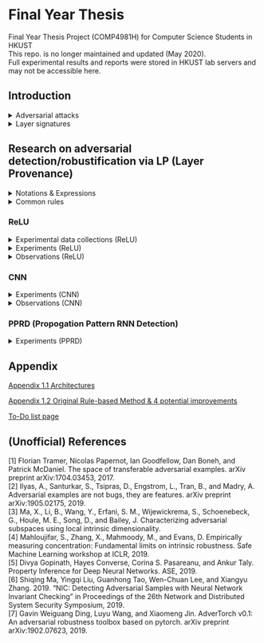 # Final Year Thesis
Final Year Thesis Project (COMP4981H) for Computer Science Students in HKUST <br/>
This repo. is no longer maintained and updated (May 2020). <br/>
Full experimental results and reports were stored in HKUST lab servers and may not be accessible here. 

## Introduction 

<details>
  <summary>Adversarial attacks</summary>
  We randomly extract 15 samples from MNIST dataset & generate 15 adv samples by various adv attacks (include the original one on the leftmost). As we can see, expect the leftmost column, the rest 14 columns represent the digit could be misclassified by machine learning models (if not all black). <br/>
  
  <img src="README_images/adv_samples_demo.png" align="center">
  
</details> 

<details>
  <summary>Layer signatures</summary>
  more
  
</details> 

## Research on adversarial detection/robustification via LP (Layer Provenance)

<details>
  <summary>Notations & Expressions</summary>

- **LP_i**: Layer Provenance of the i-th hidden layer
- **y**: ground-truth label, **y'** predicted label
- **S**: training set, **P**: provenance set
- **S1**: subset (first class) within training set, **S2**: subset (second class) within training set
- **P1**: subset (first class) within provenance set, **P2**: subset (second class) within provenance set
- **TPR**: True Positive Rate (A -> A)
- **TNR**: True Negative Rate (B -> B)
- **FPR**: False Positive Rate (B -> A)
- **FNR**: Flase Negative Rate (A -> B)
- **h**: Number of hidden layers (specifically for ReLU neural networks)
- **adv_a**: adversarial attack
- **i_FGSM**: Iterative Fast Gradient Sign Method, **JSMA**: Jacobian Saliency Map Attack, **CWL2**: CarliniWagner L2 Attack
- **()** indicate standard deviation. 

</details>

<details>
  <summary>Common rules</summary>

- For Table 1 to 3 and Experiment 1 to 4TPR, TNR, FPR, and FNR are examinated on 100 samples. 
- For Table 1 to 3 and Experiment 1 to 4, the task is to classify 5 and 7 (subset of MNIST). 
- For Table 1 to 3 and Experiment 1 to 4, if we use more than one LP, we will concatenate all LPs as one LP.  

</details>

### ReLU 

<details>
  <summary>Experimental data collections (ReLU)</summary>

[Table 1: TPR & TNR by LP_1 (adv_a=i_FGSM)](pages/table1.md)

[Table 2: TPR & TNR by LP_i combinations (adv_a=i_FGSM, h=4, y/y'=y)](pages/table2.md)

[Table 3: TPR & TNR by input augmentation (adv_a=i_FGSM, LPs=1, y/y'=y)](pages/table3.md)

</details>

<details>
  <summary>Experiments (ReLU)</summary>

[Exp 1: Relationship between h and FPR & FNR (adv_a=i_FGSM, LPs=1, y/y'=y)](pages/exp1.md)

[Exp 2: Relationship between |S| and FPR & FNR (adv_a=i_FGSM, LPs=1, y/y'=y)](pages/exp2.md)

[Exp 3: Relationship between single LP_i and FPR & FNR (adv_a=i_FGSM, y/y'=y)](pages/exp3.md)

[Exp 4: Relationship between LP_i combinations and FPR & FNR (adv_a=i_FGSM, y/y'=y)](pages/exp4.md)

</details>

<details>
  <summary>Observations (ReLU)</summary>

  - Position of layers can influence detection capability. As we can see, when LP is closer to the end, TP  increases and TN decreases. One possible explanation is that when the LP is closer to the end, more samples (both for benign and adversarial samples) are likely to fall in the same provenance. 
  - Different type of layers also have different detection capability. 
  - We do not need to leverage all LPs. Single LP can achieve similar capability in terms of adversarial detection. 
  - If LP_i is matched, LP_i+1 is extremely likely to be matched.
  - An adversarial sample does not belong to either the provenance set of the ground-truth label or the provenance set of the predicted label
  - y' class, both benign & adversarial samples on 4 hidden layers ReLU → [A, B, B, B] or [A, A, B, B]
  - y class, most then [B, B, B, B] or [A, A, A, A]

</details>

### CNN

<details>
  <summary>Experiments (CNN)</summary>

[Exp 5: Potential Method 1 & Integrated LPs judgement (adv_attack=i_FGSM, y/y'=y', model=CNN)](pages/exp5.md)

[Exp 6: Potential Method 2 & Integrated LPs judgement (adv_attack=i_FGSM, y/y'=y', model=CNN)](pages/exp6.md)

[Exp 7: Potential Method 3 & Integrated LPs judgement (adv_attack=i_FGSM, y/y'=y', model=CNN)](pages/exp7.md)

[Exp 8: Potential Method 4 & Integrated LPs judgement (adv_attack=i_FGSM, y/y'=y', model=CNN)](pages/exp8.md)

[Exp 9: Relation between percentile (PCTL/qr) differentation line and 'Classified Benign Ratio' (CBR) (adv_attack=i_FGSM, y/y'=y', model=CNN)](pages/exp9.md)

[Exp10: Relation between PIs and dropout layer (adv_attack=i_FGSM, y/y'=y', model=CNN, qr=95, i-th_robustified_layer=2, approach=insertion and total retraining)](pages/exp10.md)

[Exp11: Relation between PIs and dropout layer (adv_attack=i_FGSM, y/y'=y', model=CNN, qr=95, i-th_robustified_layer=1/3/4, approach=insertion and total retraining)](pages/exp11.md)

[Exp12: Relation between PIs and dropout layer (adv_attack=i_FGSM, y/y'=y', model=CNN, qr=95, approach=insertion only)](pages/exp12.md)

[Exp13: Relation between PIs and dropout layer (adv_attack=i_FGSM, y/y'=y', model=CNN, qr=95, approach=insertion and slight tuning)](pages/exp13.md)

[Exp14: (debug: uninit eps) Relation between attack success rate and dropout layer (adv_attack=i_FGSM, y/y'=y', model=CNN, qr=95, approach=insertion and slight tuning)](pages/exp14.md)

</details>

<details>
  <summary>Observations (CNN)</summary>

  - With simple dropout layer inserted, it will exactly enhance the difficulty to distinguish the propogation patterns between benign samples and adversarial samples (reverse against our anticipation). 
  - By setting differentiation line for each layer, we can already have the strong capability to identify benign samples and adversarial samples clearly (b->b and a->a are both > 0.9). **However, JSMA and CWL2 attacks are not yet tested.**

</details>

### PPRD (Propogation Pattern RNN Detection) 

<details>
  <summary>Experiments (PPRD)</summary>
  
  [Exp15: PPRD training process (to_int=False, train=all, test=all. model=CNN)](pages/exp15.md)
  
  [Exp16: PPRD training process (to_int=False, train=ENL1/CWL2/LINFPGD, test=all types, model=CNN)](pages/exp16.md)

  [Exp17: one-PPRD training process (to_int=False, train=all, test=all. model=CNN)](pages/exp17.md)
  
</details> 

## Appendix 

[Appendix 1.1 Architectures](pages/appendix1_1.md) 

[Appendix 1.2 Original Rule-based Method & 4 potential improvements](pages/appendix1_2.md)

[To-Do list page](pages/todo.md)

## (Unofficial) References 
[1] Florian Tramer, Nicolas Papernot, Ian Goodfellow, Dan Boneh, and Patrick McDaniel. The space of transferable adversarial examples. arXiv preprint arXiv:1704.03453, 2017. <br />
[2] Ilyas, A., Santurkar, S., Tsipras, D., Engstrom, L., Tran, B., and Madry, A. Adversarial examples are not bugs, they are features. arXiv preprint arXiv:1905.02175, 2019. <br />
[3] Ma, X., Li, B., Wang, Y., Erfani, S. M., Wijewickrema, S., Schoenebeck, G., Houle, M. E., Song, D., and Bailey, J. Characterizing adversarial subspaces using local intrinsic dimensionality. <br />
[4] Mahloujifar, S., Zhang, X., Mahmoody, M., and Evans, D. Empirically measuring concentration: Fundamental limits on intrinsic robustness. Safe Machine Learning workshop at ICLR, 2019. <br />
[5] Divya Gopinath, Hayes Converse, Corina S. Pasareanu, and Ankur Taly. Property Inference for Deep Neural Networks. ASE, 2019. <br />
[6] Shiqing Ma, Yingqi Liu, Guanhong Tao, Wen-Chuan Lee, and Xiangyu Zhang. 2019. “NIC: Detecting Adversarial Samples with Neural Network Invariant Checking” in Proceedings of the 26th Network and Distributed System Security Symposium, 2019. <br />
[7] Gavin Weiguang Ding, Luyu Wang, and Xiaomeng Jin. AdverTorch v0.1: An adversarial robustness toolbox based on
pytorch. arXiv preprint arXiv:1902.07623, 2019. <br/> 
